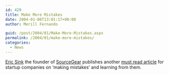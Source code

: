 ```yaml
---
id: 429
title: Make More Mistakes
date: 2004-01-06T13:01:17+00:00
author: Merill Fernando

guid: /post/2004/01/Make-More-Mistakes.aspx
permalink: /2004/01/make-more-mistakes/
categories:
  - News
---
```

<body xmlns="http://www.w3.org/1999/xhtml">
    <div class="Section1">
        <p>
            <a href="http://software.ericsink.com/">Eric Sink</a> the founder of <a href="http://www.sourcegear.com/">SourceGear</a> publishes
            another <a href="http://msdn.microsoft.com/Longhorn/default.aspx?pull=/library/en-us/dnsoftware/html/software12292003.asp">must
            read article</a> for startup companies on &lsquo;making mistakes&rsquo; and learning
            from them.
        </p>
    </div>
</body>